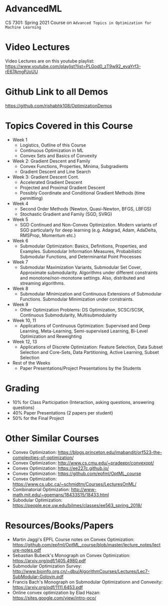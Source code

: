 # AdvancedML
CS 7301: Spring 2021 Course on `Advanced Topics in Optimization for Machine Learning`

# Video Lectures
Video Lectures are on this youtube playlist: https://www.youtube.com/playlist?list=PLGod0_zT9w92_evaYrf3-rE67AmgPJoUU

# Github Link to all Demos
https://github.com/rishabhk108/OptimizationDemos

# Topics Covered in this Course
- Week 1
    - Logistics, Outline of this Course
    - Continuous Optimization in ML
    - Convex Sets and Basics of Convexity
- Week 2: Gradient Descent and Family
    - Convex Functions, Properties, Minima, Subgradients    
    - Gradient Descent and Line Search
- Week 3: Gradient Descent Cont.
    - Accelerated Gradient Descent
    - Projected and Proximal Gradient Descent
    - Possibly Coordinate and Conditional Gradient Methods (time permitting)
- Week 4
    - Second Order Methods (Newton, Quasi-Newton, BFGS, LBFGS)
    - Stochastic Gradient and Family (SGD, SVRG)
- Week 5
    - SGD Continued and Non-Convex Optimization. Modern variants of SGD particularly for deep learning (e.g. Adagrad, Adam, AdaDelta, RMSProp, Momentum etc.)
- Week 6
    - Submodular Optimization: Basics, Definitions, Properties, and Examples. Submodular Information Measures, Probabilistic Submodular Functions, and Determinantal Point Processes
- Week 7
    - Submodular Maximization Variants, Submodular Set Cover, Approximate submodularity. Algorithms under different constraints and monotone/non-monotone settings. Also, distributed and streaming algorithms.
- Week 8 
    - Submodular Minimization and Continuous Extensions of Submodular Functions. Submodular Minimization under constraints.
- Week 9
    - Other Optimization Problems: DS Optimization, SCSC/SCSK, Continuous Submodularity, Multisubmodularity
- Week 10, 11
    - Applications of Continuous Optimization: Supervised and Deep Learning, Meta-Learning, Semi-supervised Learning, Bi-Level Optimization and Reweighting
- Week 12, 13
    - Applications of Discrete Optimization: Feature Selection, Data Subset Selection and Core-Sets, Data Partitioning, Active Learning, Subset Selection 
- Rest of the Weeks
    - Paper Presentations/Project Presentations by the Students
    
# Grading
- 10% for Class Participation (Interaction, asking questions, answering questions)
- 40% Paper Presentations (2 papers per student)
- 50% for the Final Project

# Other Similar Courses
- Convex Optimization: https://blogs.princeton.edu/imabandit/orf523-the-complexities-of-optimization/
- Convex Optimization: http://www.cs.cmu.edu/~pradeepr/convexopt/
- Convex Optimization: https://ee227c.github.io/
- Convex Optimization: https://github.com/epfml/OptML_course
- Convex Optimization: https://www.cs.ubc.ca/~schmidtm/Courses/LecturesOnML/
- Combinatorial Optimization: http://www-math.mit.edu/~goemans/18433S15/18433.html
- Subodular Optimization: https://people.ece.uw.edu/bilmes/classes/ee563_spring_2018/

# Resources/Books/Papers
- Martin Jaggi's EPFL Course notes on Convex Optimization: https://github.com/epfml/OptML_course/blob/master/lecture_notes/lecture-notes.pdf
- Sebastian Bubeck's Monograph on Convex Optimization: https://arxiv.org/pdf/1405.4980.pdf
- Submodular Optimization Survey: http://www.bioinfo.org.cn/~dbu/AlgorithmCourses/Lectures/Lec7-SubModular-Golovin.pdf
- Francis Bach's Monograph on Submodular Optimizationn and Convexity: https://arxiv.org/pdf/1111.6453.pdf
- Online convex optimization by Elad Hazan: https://sites.google.com/view/intro-oco/


